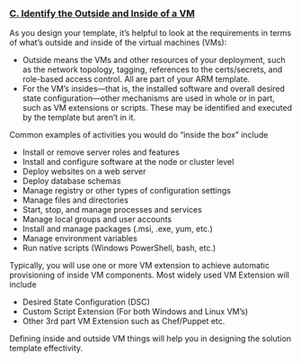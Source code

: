 <h3><b><u>C. Identify the Outside and Inside of a VM</u></b></h3>
<font style="segoe ui">
<p>As you  design your template, it&rsquo;s helpful to look at the requirements in terms of  what&rsquo;s outside and inside of the virtual machines (VMs): </p>
<ul>
  <li>Outside  means the VMs and other resources of your deployment, such as the network  topology, tagging, references to the certs/secrets, and role-based access control.  All are part of your ARM template. </li>
  <li>For the  VM&rsquo;s insides&mdash;that is, the installed software and overall desired state  configuration&mdash;other mechanisms are used in whole or in part, such as VM  extensions or scripts. These may be identified and executed by the template but  aren&rsquo;t in it.</li>
</ul>
<p>Common  examples of activities you would do &ldquo;inside the box&rdquo; include </p>
<ul>
  <li>Install or remove server roles and features</li>
  <li>Install and configure software at the node or  cluster level</li>
  <li>Deploy websites on a web server</li>
  <li>Deploy database schemas</li>
  <li>Manage registry or other types of  configuration settings</li>
  <li>Manage files and directories</li>
  <li>Start, stop, and manage processes and  services</li>
  <li>Manage local groups and user accounts</li>
  <li>Install and manage packages (.msi, .exe, yum,  etc.)</li>
  <li>Manage environment variables</li>
  <li>Run native scripts (Windows PowerShell, bash,  etc.)</li>
</ul>
<p>Typically,  you will use one or more VM extension to achieve automatic  provisioning of inside VM components. Most widely used VM Extension will  include</p>
<ul>
  <li>Desired State Configuration (DSC)</li>
  <li>Custom Script Extension (For both Windows and  Linux VM&rsquo;s)</li>
  <li>Other 3rd part VM Extension such as  Chef/Puppet etc.</li>
</ul>
<p>Defining inside and outside VM things will help you in  designing the solution template effectivity.</p></font>
